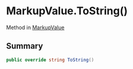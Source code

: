# MarkupValue.ToString()

Method in [MarkupValue](/docs/api/csharp/yarn.markup.markupvalue.md)

## Summary



```csharp
public override string ToString()
```

